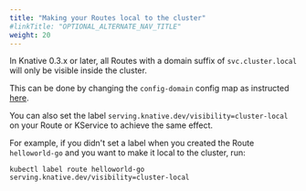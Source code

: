 ```yaml
---
title: "Making your Routes local to the cluster"
#linkTitle: "OPTIONAL_ALTERNATE_NAV_TITLE"
weight: 20
---
```


In Knative 0.3.x or later, all Routes with a domain suffix of
`svc.cluster.local` will only be visible inside the cluster.

This can be done by changing the `config-domain` config map as instructed
[here](./using-a-custom-domain/).

You can also set the label `serving.knative.dev/visibility=cluster-local` on
your Route or KService to achieve the same effect.

For example, if you didn't set a label when you created the Route
`helloworld-go` and you want to make it local to the cluster, run:

```shell
kubectl label route helloworld-go serving.knative.dev/visibility=cluster-local
```
